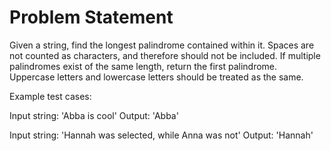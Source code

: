 # Problem Statement

Given a string, find the longest palindrome contained within it. Spaces are not counted as characters, and therefore should
not be included. If multiple palindromes exist of the same length, return the first palindrome. Uppercase letters and lowercase
letters should be treated as the same.

Example test cases:

Input string: 'Abba is cool'
Output: 'Abba'

Input string: 'Hannah was selected, while Anna was not'
Output: 'Hannah'
